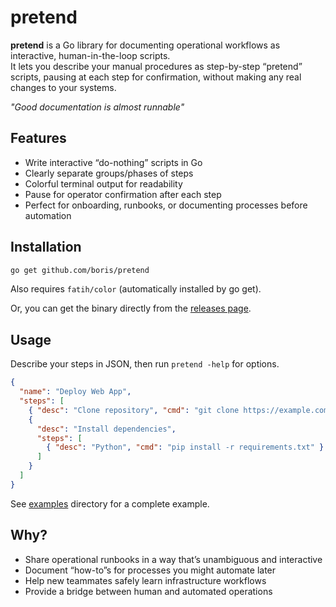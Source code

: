 # pretend

**pretend** is a Go library for documenting operational workflows as interactive, human-in-the-loop scripts.  
It lets you describe your manual procedures as step-by-step “pretend” scripts, pausing at each step for confirmation, without making any real changes to your systems.

_"Good documentation is almost runnable"_

## Features

- Write interactive “do-nothing” scripts in Go
- Clearly separate groups/phases of steps
- Colorful terminal output for readability
- Pause for operator confirmation after each step
- Perfect for onboarding, runbooks, or documenting processes before automation

## Installation

```bash
go get github.com/boris/pretend
```

Also requires `fatih/color` (automatically installed by go get).

Or, you can get the binary directly from the [releases page](https://github.com/boris/pretend/releases).

## Usage
Describe your steps in JSON, then run `pretend -help` for options.
```json
{
  "name": "Deploy Web App",
  "steps": [
    { "desc": "Clone repository", "cmd": "git clone https://example.com/repo.git" },
    {
      "desc": "Install dependencies",
      "steps": [
        { "desc": "Python", "cmd": "pip install -r requirements.txt" }
      ]
    }
  ]
}

```

See [examples](./examples) directory for a complete example.

## Why?

- Share operational runbooks in a way that’s unambiguous and interactive
- Document “how-to”s for processes you might automate later
- Help new teammates safely learn infrastructure workflows
- Provide a bridge between human and automated operations
